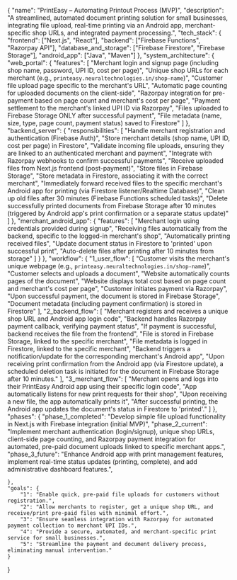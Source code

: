 {
    "name": "PrintEasy – Automating Printout Process (MVP)",
    "description": "A streamlined, automated document printing solution for small businesses, integrating file upload, real-time printing via an Android app, merchant-specific shop URLs, and integrated payment processing.",
    "tech_stack": {
        "frontend": ["Next.js", "React"],
        "backend": ["Firebase Functions", "Razorpay API"],
        "database_and_storage": ["Firebase Firestore", "Firebase Storage"],
        "android_app": ["Java", "Maven"]
    },
    "system_architecture": {
        "web_portal": {
            "features": [
                "Merchant login and signup page (including shop name, password, UPI ID, cost per page)",
                "Unique shop URLs for each merchant (e.g., `printeasy.neuraltechnologies.in/shop-name`)",
                "Customer file upload page specific to the merchant's URL",
                "Automatic page counting for uploaded documents on the client-side",
                "Razorpay integration for pre-payment based on page count and merchant's cost per page",
                "Payment settlement to the merchant's linked UPI ID via Razorpay",
                "Files uploaded to Firebase Storage ONLY after successful payment",
                "File metadata (name, size, type, page count, payment status) saved to Firestore"
            ]
        },
        "backend_server": {
            "responsibilities": [
                "Handle merchant registration and authentication (Firebase Auth)",
                "Store merchant details (shop name, UPI ID, cost per page) in Firestore",
                "Validate incoming file uploads, ensuring they are linked to an authenticated merchant and payment",
                "Integrate with Razorpay webhooks to confirm successful payments",
                "Receive uploaded files from Next.js frontend (post-payment)",
                "Store files in Firebase Storage",
                "Store metadata in Firestore, associating it with the correct merchant",
                "Immediately forward received files to the specific merchant's Android app for printing (via Firestore listener/Realtime Database)",
                "Clean up old files after 30 minutes (Firebase Functions scheduled tasks)",
                "Delete successfully printed documents from Firebase Storage after 10 minutes (triggered by Android app's print confirmation or a separate status update)"
            ]
        },
        "merchant_android_app": {
            "features": [
                "Merchant login using credentials provided during signup",
                "Receiving files automatically from the backend, specific to the logged-in merchant's shop",
                "Automatically printing received files",
                "Update document status in Firestore to 'printed' upon successful print",
                "Auto-delete files after printing after 10 minutes from storage"
            ]
        }
    },
    "workflow": {
        "1_user_flow": [
            "Customer visits the merchant's unique webpage (e.g., `printeasy.neuraltechnologies.in/shop-name`)",
            "Customer selects and uploads a document",
            "Website automatically counts pages of the document",
            "Website displays total cost based on page count and merchant's cost per page",
            "Customer initiates payment via Razorpay",
            "Upon successful payment, the document is stored in Firebase Storage",
            "Document metadata (including payment confirmation) is stored in Firestore"
        ],
        "2_backend_flow": [
            "Merchant registers and receives a unique shop URL and Android app login code",
            "Backend handles Razorpay payment callback, verifying payment status",
            "If payment is successful, backend receives the file from the frontend",
            "File is stored in Firebase Storage, linked to the specific merchant",
            "File metadata is logged in Firestore, linked to the specific merchant",
            "Backend triggers a notification/update for the corresponding merchant's Android app",
            "Upon receiving print confirmation from the Android app (via Firestore update), a scheduled deletion task is initiated for the document in Firebase Storage after 10 minutes."
        ],
        "3_merchant_flow": [
            "Merchant opens and logs into their PrintEasy Android app using their specific login code",
            "App automatically listens for new print requests for their shop",
            "Upon receiving a new file, the app automatically prints it",
            "After successful printing, the Android app updates the document's status in Firestore to 'printed'."
        ]
    },
    "phases": {
        "phase_1_completed": "Develop simple file upload functionality in Next.js with Firebase integration (initial MVP)",
        "phase_2_current": "Implement merchant authentication (login/signup), unique shop URLs, client-side page counting, and Razorpay payment integration for automated, pre-paid document uploads linked to specific merchant apps.",
        "phase_3_future": "Enhance Android app with print management features, implement real-time status updates (printing, complete), and add administrative dashboard features.",
        
    },
    "goals": {
        "1": "Enable quick, pre-paid file uploads for customers without registration.",
        "2": "Allow merchants to register, get a unique shop URL, and receive/print pre-paid files with minimal effort.",
        "3": "Ensure seamless integration with Razorpay for automated payment collection to merchant UPI IDs.",
        "4": "Provide a secure, automated, and merchant-specific print service for small businesses.",
        "5": "Streamline the payment and document delivery process, eliminating manual intervention."
    }
}
